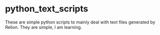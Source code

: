 # python_text_scripts
These are simple python scripts to mainly deal with text files generated by Relion. They are simple, I am learning.
